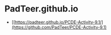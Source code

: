 # PadTeer.github.io
* [[https://padteer.github.io/PCDE-Activity-9.1/](https://github.com/PadTeer/PCDE-Activity-9.1)
